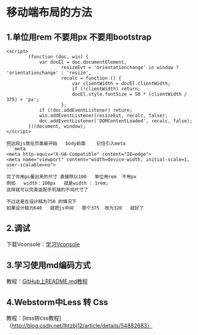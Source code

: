 # 移动端布局的方法		
## 1.单位用rem   不要用px   不要用bootstrap   
```
<script>
        (function (doc, win) {
            var docEl = doc.documentElement,
                    resizeEvt = 'orientationchange' in window ? 'orientationchange' : 'resize',
                    recalc = function () {
                        var clientWidth = docEl.clientWidth;
                        if (!clientWidth) return;
                        docEl.style.fontSize = 50 * (clientWidth / 375) + 'px';
                    };
            if (!doc.addEventListener) return;
            win.addEventListener(resizeEvt, recalc, false);
            doc.addEventListener('DOMContentLoaded', recalc, false);
        })(document, window);
</script>
```

	把这段js放在页面最开始   body前面    记住引入meta
	```meta
	<meta http-equiv="X-UA-Compatible" content="IE=edge">
	<meta name="viewport" content="width=device-width, initial-scale=1, user-scalable=no">
	```
	完了你用ps量出来的尺寸 直接除以100   单位用rem  不用px   
	例如   width：100px   就是width : 1rem;
	这样就可以完美适配手机端的不同尺寸了   

	不过这是在设计稿为750 的情况下   
	如果设计稿为640   就把js中间   那个375  改为320   就好了
	
## 2.调试
下载Vconsole：[学习Vconsole](http://blog.csdn.net/aaa333qwe/article/details/78261442)
	 
## 3.学习使用md编码方式
教程：[GitHub上README.md教程](http://blog.csdn.net/kaitiren/article/details/38513715)

## 4.Webstorm中Less 转 Css 
教程：[less转css教程]（http://blog.csdn.net/lhtzbj12/article/details/54882683）
